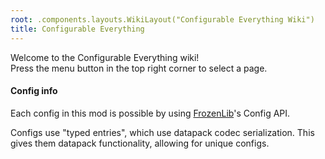 ```yaml
---
root: .components.layouts.WikiLayout("Configurable Everything Wiki")
title: Configurable Everything
---
```


Welcome to the Configurable Everything wiki!  
Press the menu button in the top right corner to select a page.

#### Config info
Each config in this mod is possible by using [FrozenLib](https://modrinth.com/mod/frozenlib)'s Config API.

Configs use "typed entries", which use datapack codec serialization. This gives them datapack functionality, allowing for unique configs.
